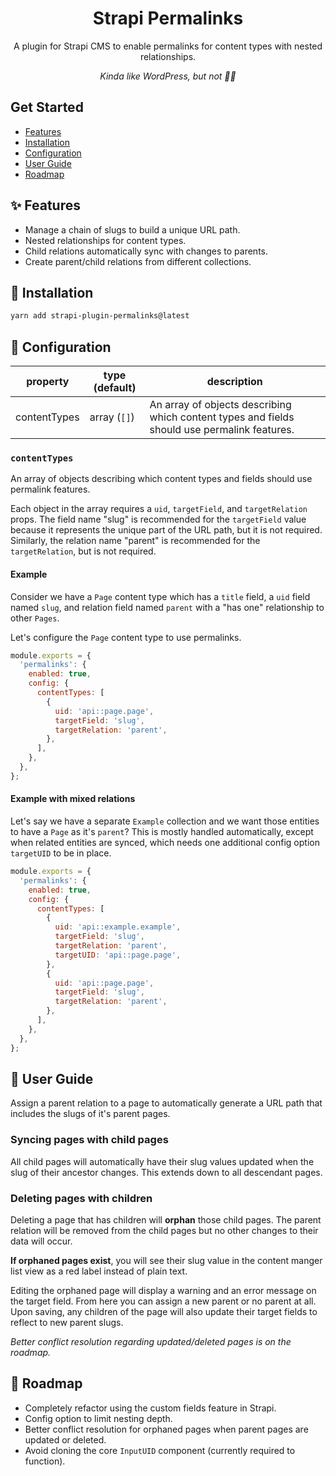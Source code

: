 <div align="center">
  <h1>Strapi Permalinks</h1>
  <p>A plugin for Strapi CMS to enable permalinks for content types with nested relationships.</p>
  <p><em>Kinda like WordPress, but not 👍🏻</em></p>
</div>

## Get Started

* [Features](#features)
* [Installation](#installation)
* [Configuration](#configuration)
* [User Guide](#user-guide)
* [Roadmap](#roadmap)

## <a id="features"></a>✨ Features
* Manage a chain of slugs to build a unique URL path.
* Nested relationships for content types.
* Child relations automatically sync with changes to parents.
* Create parent/child relations from different collections.

## <a id="installation"></a>💎 Installation
```bash
yarn add strapi-plugin-permalinks@latest
```

## <a id="configuration"></a>🔧 Configuration
| property | type (default) | description |
| - | - | - |
| contentTypes | array (`[]`) | An array of objects describing which content types and fields should use permalink features. |

### `contentTypes`
An array of objects describing which content types and fields should use permalink features.

Each object in the array requires a `uid`, `targetField`, and `targetRelation` props. The field name "slug" is recommended for the `targetField` value because it represents the unique part of the URL path, but it is not required. Similarly, the relation name "parent" is recommended for the `targetRelation`, but is not required.

#### Example
Consider we have a `Page` content type which has a `title` field, a `uid` field named `slug`, and relation field named `parent` with a "has one" relationship to other `Pages`.

Let's configure the `Page` content type to use permalinks.

```js
module.exports = {
  'permalinks': {
    enabled: true,
    config: {
      contentTypes: [
        {
          uid: 'api::page.page',
          targetField: 'slug',
          targetRelation: 'parent',
        },
      ],
    },
  },
};
```

#### Example with mixed relations
Let's say we have a separate `Example` collection and we want those entities to have a `Page` as it's `parent`? This is mostly handled automatically, except when related entities are synced, which needs one additional config option `targetUID` to be in place.

```js
module.exports = {
  'permalinks': {
    enabled: true,
    config: {
      contentTypes: [
        {
          uid: 'api::example.example',
          targetField: 'slug',
          targetRelation: 'parent',
          targetUID: 'api::page.page',
        },
        {
          uid: 'api::page.page',
          targetField: 'slug',
          targetRelation: 'parent',
        },
      ],
    },
  },
};
```

## <a id="user-guide"></a>📘 User Guide
Assign a parent relation to a page to automatically generate a URL path that includes the slugs of it's parent pages.

### Syncing pages with child pages
All child pages will automatically have their slug values updated when the slug of their ancestor changes. This extends down to all descendant pages.

### Deleting pages with children
Deleting a page that has children will **orphan** those child pages. The parent relation will be removed from the child pages but no other changes to their data will occur.

**If orphaned pages exist**, you will see their slug value in the content manger list view as a red label instead of plain text.

Editing the orphaned page will display a warning and an error message on the target field. From here you can assign a new parent or no parent at all. Upon saving, any children of the page will also update their target fields to reflect to new parent slugs.

*Better conflict resolution regarding updated/deleted pages is on the roadmap.*

## <a id="roadmap"></a>🚧 Roadmap
* Completely refactor using the custom fields feature in Strapi.
* Config option to limit nesting depth.
* Better conflict resolution for orphaned pages when parent pages are updated or deleted.
* Avoid cloning the core `InputUID` component (currently required to function).

